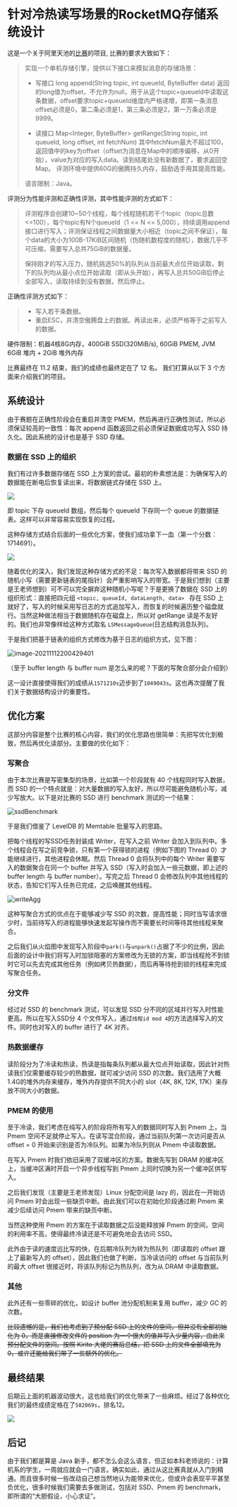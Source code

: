 # 针对冷热读写场景的RocketMQ存储系统设计

这是一个关于阿里天池的[比赛](https://tianchi.aliyun.com/competition/entrance/531922/information)的项目, 比赛的要求大致如下：
> 实现一个单机存储引擎，提供以下接口来模拟消息的存储场景：
> - 写接口 long append(String topic, int queueId, ByteBuffer data) 返回的long值为offset，不允许为null，用于从这个topic+queueId中读取这条数据，offset要求topic+queueId维度内严格递增，即第一条消息offset必须是0，第二条必须是1，第三条必须是2，第一万条必须是9999。
>
> - 读接口 Map<Integer, ByteBuffer> getRange(String topic, int queueId, long offset, int fetchNum) 其中fetchNum最大不超过100，返回值中的key为offset（offset为消息在Map中的顺序偏移，从0开始），value为对应的写入data。读到结尾处没有新数据了，要求返回空Map。
> 评测环境中提供60G的傲腾持久内存，鼓励选手用其提高性能。
>
> 语言限制：Java。

评测分为性能评测和正确性评测，其中性能评测的方式如下：

> 评测程序会创建10~50个线程，每个线程随机若干个topic（topic总数<=100），每个topic有N个queueId（1 <= N <= 5,000），持续调用append接口进行写入；评测保证线程之间数据量大小相近（topic之间不保证），每个data的大小为100B-17KiB区间随机（伪随机数程度的随机），数据几乎不可压缩，需要写入总共75GiB的数据量。
>
> 保持刚才的写入压力，随机挑选50%的队列从当前最大点位开始读取，剩下的队列均从最小点位开始读取（即从头开始），再写入总共50GiB后停止全部写入，读取持续到没有数据，然后停止。

正确性评测方式如下：

> - 写入若干条数据。
> - 重启ESC，并清空傲腾盘上的数据。再读出来，必须严格等于之前写入的数据。

硬件限制：机器4核8G内存，400GiB SSD(320MiB/s), 60GiB PMEM, JVM 6GiB 堆内 + 2GiB 堆外内存

比赛最终在 11.2 结束，我们的成绩也最终定在了 12 名。
我们打算从以下 3 个方面来介绍我们的项目。

## 系统设计

由于赛题在正确性阶段会在重启并清空 PMEM，然后再进行正确性测试，所以必须保证较高的一致性：每次 append 函数返回之前必须保证数据成功写入 SSD 持久化。因此系统的设计也是基于 SSD 存储。

### 数据在 SSD 上的组织

我们有过许多数据存储在 SSD 上方案的尝试。最初的朴素想法是：为确保写入的数据能在断电后恢复读出来，将数据链式存储在 SSD 上。

![](./assets/linkStruct.png)

即 topic 下存 queueId 数组，然后每个 queueId 下存同一个 queue 的数据链表。这样可以非常容易实现恢复的过程。

这种存储方式结合后面的一些优化方案，使我们成功拿下一血（第一个分数：1714691）。

![](./assets/firstscore.jpg)

随着优化的深入，我们发现这种存储方式的不足：每次写入数据都将带来 SSD 的随机小写（需要更新链表的尾指针）会严重影响写入的带宽。于是我们想到（主要是王老师想到）可不可以完全摒弃这种随机小写呢？于是更换了数据在 SSD 上的组织形式：直接把四元组 `<topic, queueId, dataLength, data> ` 存在 SSD 上就好了，写入的时候采用写日志的方式追加写入，而恢复的时候遍历整个磁盘就行。当然这种做法相当于数据随机存在磁盘上，所以对 getRange 读是不友好的。我们也非常像样给这种方式取名 `LSMessageQueue`(日志结构消息队列)。

于是我们把基于链表的组织方式修改为基于日志的组织方式，见下图：

![image-20211112200429401](./assets/dataBlock.png)

（至于 buffer length 与 buffer num 是怎么来的呢？下面的写聚合部分会介绍到）

这一设计直接使得我们的成绩从`1571210s`迈步到了`1049043s`。这也再次提醒了我们关于数据结构设计的重要性。

## 优化方案

这部分内容是整个比赛的核心内容，我们的优化思路也很简单：先把写优化到极致，然后再优化读部分。主要做的优化如下：

### 写聚合

由于本次比赛是写密集型的场景，比如第一个阶段就有 40 个线程同时写入数据，而 SSD 的一个特点就是：对大量数据的写入友好，所以尽可能避免随机小写，减少写放大。以下是对比赛的 SSD 进行 benchmark 测试的一个结果：

![ssdBenchmark](./assets/ssdBenchmark.png)

于是我们借鉴了 LevelDB 的 Memtable 批量写入的思路。

把每个线程的写SSD任务封装成 Writer，在写入之前 Writer 会加入到队列中。多个线程会在写之前竞争锁，只有第一个获得锁的进程（例如下图的 Thread 0）才能继续进行，其他进程会休眠。然后 Thread 0 会将队列中的每个 Writer 需要写入的数据聚合在同一个 buffer 并写入 SSD（写入时会加入一些元数据，即上述的buffer length 与 buffer number）。写完之后 Thread 0 会修改队列中其他线程的状态，告知它们写入任务已完成，之后唤醒其他线程。 

![writeAgg](./assets/writeAgg.png)

这种写聚合方式的优点在于能够减少写 SSD 的次数，提高性能；同时当写请求很少时，当前待写入的进程能够快速发起写操作而不需要长时间等待其他线程来聚合。

之后我们从火焰图中发现写入阶段中`park()`与`unpark()`占据了不少的比例，因此后面的设计中我们将写入时加锁阻塞的方案修改为无锁的方案，即当线程抢不到锁时它可以先去完成其他任务（例如拷贝热数据），而后再等待抢到锁的线程来完成写聚合任务。

### 分文件

经过对 SSD 的 benchmark 测试，可以发现 SSD 分不同的区域并行写入时性能更高。所以在写入SSD分 4 个文件写入，通过`线程id mod 4`的方法选择写入的文件。同时也对写入的 buffer 进行了 4K 对齐。

### 热数据缓存

读阶段分为了冷读和热读，热读是指每条队列都从最大位点开始读取，因此针对热读我们仅需要缓存较少的热数据，就可减少访问 SSD 的次数。我们选用了大概1.4G的堆外内存来缓存，堆外内存提供不同大小的 slot（4K, 8K, 12K, 17K）来存放不同大小的数据。

### PMEM 的使用

至于冷读，我们考虑在纯写入的阶段将所有写入的数据同时写入到 Pmem 上，当 Pmem 空间不足就停止写入。在读写混合阶段，通过当前队列第一次访问是否从 offset = 0 开始来识别是否为冷队列。如果为冷队列则从 Pmem 中读取数据。

在写入 Pmem 时我们依旧采用了双缓冲区的方案。数据先写到 DRAM 的缓冲区上，当缓冲区满时开启一个异步线程写到 Pmem 上同时切换为另一个缓冲区供写入。

之后我们发现（主要是王老师发现）Linux 分配空间是 lazy 的，因此在一开始访问 Pmem 时会出现一些缺页中断。由此我们可以在初始化阶段通过刷 Pmem 来减少后续访问 Pmem 带来的缺页中断。

当然这种使用 Pmem 的方案在于读取数据之后没能释放掉 Pmem 的空间，空间的利用率不高，使得最终冷读还是不可避免地会去访问 SSD。

此外由于读的速度远比写的快，在后期冷队列为转为热队列（即读取的 offset 跟上了最新写入的 offset），因此我们也做了判断，当冷读访问的 offset 与当前队列的最大 offset 很接近时，将该队列标记为热队列，改为从 DRAM 中读取数据。

### 其他

此外还有一些零碎的优化，如设计 buffer 池分配机制来复用 buffer，减少 GC 的次数。

~~比较遗憾的是，我们也考虑到了预分配 SSD 上的文件的空间，但并没有全部初始化为 0，而是直接修改文件的 position 为一个很大的值并写入少量内容，由此来预分配文件的空间。按照 Kirito 大佬的赛后总结，把 SSD 上的文件全部填充为 0，或许还能给我们带了一些额外的优化。~~

## 最终结果

后期云上面的机器波动很大，这也给我们的优化带来了一些麻烦。经过了各种优化我们的最终成绩定格在了`582069s`，排名12。

![](./assets/certificate.jpg)

## 后记

由于我们都是算是 Java 新手，都不怎么会这么语言，但正如本科老师说的：计算机系的学生，一周就应就会一门语言。确实如此，通过从这比赛真就从入门到精通。而且很多时候一些改动自己想当然地认为能带来优化，但或许会表现平平甚至负优化，很多时候我们需要去多做测试，包括对 SSD、Pmem 的 benchmark，即所谓的“大胆假设，小心求证”。